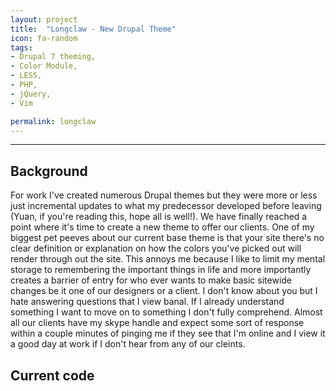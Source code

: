 ```yaml
---
layout: project
title:  "Longclaw - New Drupal Theme"
icon: fa-random
tags:
- Drupal 7 theming,
- Color Module, 
- LESS,
- PHP,
- jQuery,
- Vim

permalink: longclaw
---
```

---

## Background

For work I've created numerous Drupal themes but they were more or less just incremental updates to what my predecessor developed before leaving (Yuan, if you're reading this, hope all is well!). We have finally reached a point where it's time to create a new theme to offer our clients.
One of my biggest pet peeves about our current base theme is that your site there's no clear definition or explanation on how the colors you've picked out will render through out the site. This annoys me because I like to limit my mental storage to remembering the important things in life and more importantly creates a barrier of entry for who ever wants to make basic sitewide changes be it one of our designers or a client. I don't know about you but I hate answering questions that I view banal. If I already understand something I want to move on to something I don't fully comprehend. Almost all our clients have my skype handle and expect some sort of response within a couple minutes of pinging me if they see that I'm online and I view it a good day at work if I don't hear from any of our cleints. 

## Current code


